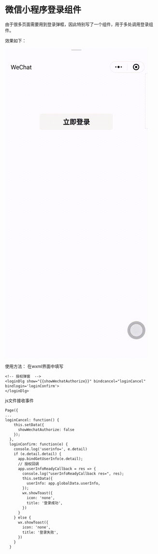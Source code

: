 # 微信小程序登录组件
由于很多页面需要用到登录弹框，因此特别写了一个组件，用于多处调用登录组件。

效果如下：

![组件使用演示](https://github.com/hqfeijian/logindlg/blob/master/logindlg.gif)

使用方法：
在wxml界面中填写

````
<!-- 授权弹窗  -->
<loginDlg show="{{showWechatAuthorize}}" bindcancel="loginCancel" bindlogin='loginConfirm'>
</loginDlg>
````
js文件接收事件
````
Page({
...
loginCancel: function() {
    this.setData({
      showWechatAuthorize: false
    });
  },
  loginConfirm: function(e) {
    console.log('userinfo=', e.detail)
    if (e.detail.detail) {
      app.bindGetUserInfo(e.detail);
      // 授权回调
      app.userInfoReadyCallback = res => {
        console.log("userInfoReadyCallback res=", res);
        this.setData({
          userInfo: app.globalData.userInfo,
        });
        wx.showToast({
          icon: 'none',
          title: '登录成功',
        })
      }
    } else {
      wx.showToast({
        icon: 'none',
        title: '登录失败',
      })
    }
  }
````
